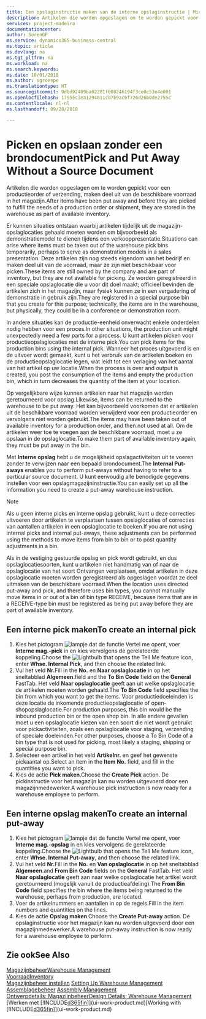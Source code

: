 ```yaml
---
title: Een opslaginstructie maken van de interne opslaginstructie | Microsoft Docs
description: Artikelen die worden opgeslagen om te worden gepickt voor een productieorder of verzending, maken deel uit van de beschikbare voorraad in het magazijn.
services: project-madeira
documentationcenter: 
author: SorenGP
ms.service: dynamics365-business-central
ms.topic: article
ms.devlang: na
ms.tgt_pltfrm: na
ms.workload: na
ms.search.keywords: 
ms.date: 10/01/2018
ms.author: sgroespe
ms.translationtype: HT
ms.sourcegitcommit: 9dbd92409ba02281f008246194f3ce0c53e4e001
ms.openlocfilehash: 17955c3ea1294811cd7b9ac6f726d26b0de2755c
ms.contentlocale: nl-nl
ms.lasthandoff: 09/28/2018

---
```

# <a name="pick-and-put-away-without-a-source-document"></a><span data-ttu-id="bfe53-103">Picken en opslaan zonder een brondocument</span><span class="sxs-lookup"><span data-stu-id="bfe53-103">Pick and Put Away Without a Source Document</span></span>
<span data-ttu-id="bfe53-104">Artikelen die worden opgeslagen om te worden gepickt voor een productieorder of verzending, maken deel uit van de beschikbare voorraad in het magazijn.</span><span class="sxs-lookup"><span data-stu-id="bfe53-104">After items have been put away and before they are picked to fulfill the needs of a production order or shipment, they are stored in the warehouse as part of available inventory.</span></span>  

<span data-ttu-id="bfe53-105">Er kunnen situaties ontstaan waarbij artikelen tijdelijk uit de magazijn-opslaglocaties gehaald moeten worden om bijvoorbeeld als demonstratiemodel te dienen tijdens een verkooppresentatie.</span><span class="sxs-lookup"><span data-stu-id="bfe53-105">Situations can arise where items must be taken out of the warehouse pick bins temporarily, perhaps to serve as demonstration models in a sales presentation.</span></span> <span data-ttu-id="bfe53-106">Deze artikelen zijn nog steeds eigendom van het bedrijf en maken deel uit van de voorraad, maar ze zijn niet beschikbaar voor picken.</span><span class="sxs-lookup"><span data-stu-id="bfe53-106">These items are still owned by the company and are part of inventory, but they are not available for picking.</span></span> <span data-ttu-id="bfe53-107">Ze worden geregistreerd in een speciale opslaglocatie die u voor dit doel maakt; officieel bevinden de artikelen zich in het magazijn, maar fysiek kunnen ze in een vergadering of demonstratie in gebruik zijn.</span><span class="sxs-lookup"><span data-stu-id="bfe53-107">They are registered in a special purpose bin that you create for this purpose; technically, the items are in the warehouse, but physically, they could be in a conference or demonstration room.</span></span>  

<span data-ttu-id="bfe53-108">In andere situaties kan de productie-eenheid onverwacht enkele onderdelen nodig hebben voor een proces.</span><span class="sxs-lookup"><span data-stu-id="bfe53-108">In other situations, the production unit might unexpectedly need a few parts for a process.</span></span> <span data-ttu-id="bfe53-109">U kunt artikelen picken voor productieopslaglocaties met de interne pick.</span><span class="sxs-lookup"><span data-stu-id="bfe53-109">You can pick items for the production bins using the internal pick.</span></span> <span data-ttu-id="bfe53-110">Wanneer het proces uitgevoerd is en de uitvoer wordt gemaakt, kunt u het verbruik van de artikelen boeken en de productieopslaglocatie legen, wat leidt tot een verlaging van het aantal van het artikel op uw locatie.</span><span class="sxs-lookup"><span data-stu-id="bfe53-110">When the process is over and output is created, you post the consumption of the items and empty the production bin, which in turn decreases the quantity of the item at your location.</span></span>  

<span data-ttu-id="bfe53-111">Op vergelijkbare wijze kunnen artikelen naar het magazijn worden geretourneerd voor opslag.</span><span class="sxs-lookup"><span data-stu-id="bfe53-111">Likewise, items can be returned to the warehouse to be put away.</span></span> <span data-ttu-id="bfe53-112">Het kan bijvoorbeeld voorkomen dat er artikelen uit de beschikbare voorraad worden verwijderd voor een productieorder en vervolgens niet worden gebruikt.</span><span class="sxs-lookup"><span data-stu-id="bfe53-112">The items may have been taken out of available inventory for a production order, and then not used at all.</span></span> <span data-ttu-id="bfe53-113">Om de artikelen weer toe te voegen aan de beschikbare voorraad, moet u ze opslaan in de opslaglocatie.</span><span class="sxs-lookup"><span data-stu-id="bfe53-113">To make them part of available inventory again, they must be put away in the bin.</span></span>  

<span data-ttu-id="bfe53-114">Met **Interne opslag** hebt u de mogelijkheid opslagactiviteiten uit te voeren zonder te verwijzen naar een bepaald brondocument.</span><span class="sxs-lookup"><span data-stu-id="bfe53-114">The **Internal Put-aways** enables you to perform put-aways without having to refer to a particular source document.</span></span> <span data-ttu-id="bfe53-115">U kunt eenvoudig alle benodigde gegevens instellen voor een opslagmagazijninstructie.</span><span class="sxs-lookup"><span data-stu-id="bfe53-115">You can easily set up all the information you need to create a put-away warehouse instruction.</span></span>  

> [!NOTE]  
>  <span data-ttu-id="bfe53-116">Als u geen interne picks en interne opslag gebruikt, kunt u deze correcties uitvoeren door artikelen te verplaatsen tussen opslaglocaties of correcties van aantallen artikelen in een opslaglocatie te boeken.</span><span class="sxs-lookup"><span data-stu-id="bfe53-116">If you are not using internal picks and internal put-aways, these adjustments can be performed using the methods to move items from bin to bin or to post quantity adjustments in a bin.</span></span>  
>   
>  <span data-ttu-id="bfe53-117">Als in de vestiging gestuurde opslag en pick wordt gebruikt, en dus opslaglocatiesoorten, kunt u artikelen niet handmatig van of naar de opslaglocatie van het soort Ontvangen verplaatsen, omdat artikelen in deze opslaglocatie moeten worden geregistreerd als opgeslagen voordat ze deel uitmaken van de beschikbare voorraad.</span><span class="sxs-lookup"><span data-stu-id="bfe53-117">When the location uses directed put-away and pick, and therefore uses bin types, you cannot manually move items in or out of a bin of bin type RECEIVE, because items that are in a RECEIVE-type bin must be registered as being put away before they are part of available inventory.</span></span>  

## <a name="to-create-an-internal-pick"></a><span data-ttu-id="bfe53-118">Een interne pick maken</span><span class="sxs-lookup"><span data-stu-id="bfe53-118">To create an internal pick</span></span>  
1.  <span data-ttu-id="bfe53-119">Kies het pictogram ![lampje dat de functie Vertel me opent](media/ui-search/search_small.png "Vertel me wat u wilt doen"), voer **Interne mag.-pick** in en kies vervolgens de gerelateerde koppeling.</span><span class="sxs-lookup"><span data-stu-id="bfe53-119">Choose the ![Lightbulb that opens the Tell Me feature](media/ui-search/search_small.png "Tell me what you want to do") icon, enter **Whse. Internal Pick**, and then choose the related link.</span></span>  
2.  <span data-ttu-id="bfe53-120">Vul het veld **Nr.**</span><span class="sxs-lookup"><span data-stu-id="bfe53-120">Fill in the **No.**</span></span> <span data-ttu-id="bfe53-121">en **Naar opslaglocatie** in op het sneltabblad **Algemeen**.</span><span class="sxs-lookup"><span data-stu-id="bfe53-121">field and the **To Bin Code** field on the **General** FastTab.</span></span> <span data-ttu-id="bfe53-122">Het veld **Naar opslaglocatie** geeft aan uit welke opslaglocatie de artikelen moeten worden gehaald.</span><span class="sxs-lookup"><span data-stu-id="bfe53-122">The **To Bin Code** field specifies the bin from which you want to get the items.</span></span> <span data-ttu-id="bfe53-123">Voor productiedoeleinden is deze locatie de inkomende productieopslaglocatie of open-shopopslaglocatie.</span><span class="sxs-lookup"><span data-stu-id="bfe53-123">For production purposes, this bin would be the inbound production bin or the open shop bin.</span></span> <span data-ttu-id="bfe53-124">In alle andere gevallen moet u een opslaglocatie kiezen van een soort die niet wordt gebruikt voor pickactiviteiten, zoals een opslaglocatie voor staging, verzending of speciale doeleinden.</span><span class="sxs-lookup"><span data-stu-id="bfe53-124">For other purposes, choose a To Bin Code of a bin type that is not used for picking, most likely a staging, shipping or special purpose bin.</span></span>  
3.  <span data-ttu-id="bfe53-125">Selecteer een artikel in het veld **Artikelnr.** en geef het gewenste pickaantal op.</span><span class="sxs-lookup"><span data-stu-id="bfe53-125">Select an item in the **Item No.** field, and fill in the quantities you want to pick.</span></span>  
4. <span data-ttu-id="bfe53-126">Kies de actie **Pick maken**.</span><span class="sxs-lookup"><span data-stu-id="bfe53-126">Choose the **Create Pick** action.</span></span> <span data-ttu-id="bfe53-127">De pickinstructie voor het magazijn kan nu worden uitgevoerd door een magazijnmedewerker.</span><span class="sxs-lookup"><span data-stu-id="bfe53-127">A warehouse pick instruction is now ready for a warehouse employee to perform.</span></span>  

## <a name="to-create-an-internal-put-away"></a><span data-ttu-id="bfe53-128">Een interne opslag maken</span><span class="sxs-lookup"><span data-stu-id="bfe53-128">To create an internal put-away</span></span>  
1.  <span data-ttu-id="bfe53-129">Kies het pictogram ![lampje dat de functie Vertel me opent](media/ui-search/search_small.png "Vertel me wat u wilt doen"), voer **Interne mag.-opslag** in en kies vervolgens de gerelateerde koppeling.</span><span class="sxs-lookup"><span data-stu-id="bfe53-129">Choose the ![Lightbulb that opens the Tell Me feature](media/ui-search/search_small.png "Tell me what you want to do") icon, enter **Whse. Internal Put-away**, and then choose the related link.</span></span>  
2.  <span data-ttu-id="bfe53-130">Vul het veld **Nr.**</span><span class="sxs-lookup"><span data-stu-id="bfe53-130">Fill in the **No.**</span></span> <span data-ttu-id="bfe53-131">en **Van opslaglocatie** in op het sneltabblad **Algemeen**.</span><span class="sxs-lookup"><span data-stu-id="bfe53-131">and **From Bin Code** fields on the **General** FastTab.</span></span> <span data-ttu-id="bfe53-132">Het veld **Naar opslaglocatie** geeft aan naar welke opslaglocatie het artikel wordt geretourneerd (mogelijk vanuit de productieafdeling).</span><span class="sxs-lookup"><span data-stu-id="bfe53-132">The **From Bin Code** field specifies the bin where the items being returned to the warehouse, perhaps from production, are located.</span></span>  
3.  <span data-ttu-id="bfe53-133">Voer de artikelnummers en aantallen in op de regels.</span><span class="sxs-lookup"><span data-stu-id="bfe53-133">Fill in the item numbers and quantities on the lines.</span></span>  
4.  <span data-ttu-id="bfe53-134">Kies de actie **Opslag maken**.</span><span class="sxs-lookup"><span data-stu-id="bfe53-134">Choose the **Create Put-away** action.</span></span> <span data-ttu-id="bfe53-135">De opslaginstructie voor het magazijn kan nu worden uitgevoerd door een magazijnmedewerker.</span><span class="sxs-lookup"><span data-stu-id="bfe53-135">A warehouse put-away instruction is now ready for a warehouse employee to perform.</span></span>  

## <a name="see-also"></a><span data-ttu-id="bfe53-136">Zie ook</span><span class="sxs-lookup"><span data-stu-id="bfe53-136">See Also</span></span>  
[<span data-ttu-id="bfe53-137">Magazijnbeheer</span><span class="sxs-lookup"><span data-stu-id="bfe53-137">Warehouse Management</span></span>](warehouse-manage-warehouse.md)  
[<span data-ttu-id="bfe53-138">Voorraad</span><span class="sxs-lookup"><span data-stu-id="bfe53-138">Inventory</span></span>](inventory-manage-inventory.md)  
<span data-ttu-id="bfe53-139">[Magazijnbeheer instellen](warehouse-setup-warehouse.md)   </span><span class="sxs-lookup"><span data-stu-id="bfe53-139">[Setting Up Warehouse Management](warehouse-setup-warehouse.md)   </span></span>  
<span data-ttu-id="bfe53-140">[Assemblagebeheer](assembly-assemble-items.md)  </span><span class="sxs-lookup"><span data-stu-id="bfe53-140">[Assembly Management](assembly-assemble-items.md)  </span></span>  
[<span data-ttu-id="bfe53-141">Ontwerpdetails: Magazijnbeheer</span><span class="sxs-lookup"><span data-stu-id="bfe53-141">Design Details: Warehouse Management</span></span>](design-details-warehouse-management.md)  
<span data-ttu-id="bfe53-142">[Werken met [!INCLUDE[d365fin](includes/d365fin_md.md)]](ui-work-product.md)</span><span class="sxs-lookup"><span data-stu-id="bfe53-142">[Working with [!INCLUDE[d365fin](includes/d365fin_md.md)]](ui-work-product.md)</span></span>

